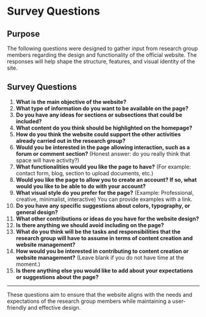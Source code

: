 # Survey Questions

## Purpose
The following questions were designed to gather input from research group members regarding the design and functionality of the official website. The responses will help shape the structure, features, and visual identity of the site.

## Survey Questions

1. **What is the main objective of the website?**
2. **What type of information do you want to be available on the page?**
3. **Do you have any ideas for sections or subsections that could be included?**
4. **What content do you think should be highlighted on the homepage?**
5. **How do you think the website could support the other activities already carried out in the research group?**
6. **Would you be interested in the page allowing interaction, such as a forum or comment section?** (Honest answer: do you really think that space will have activity?)
7. **What functionalities would you like the page to have?** (For example: contact form, blog, section to upload documents, etc.)
8. **Would you like the page to allow you to create an account? If so, what would you like to be able to do with your account?**
9. **What visual style do you prefer for the page?** (Example: Professional, creative, minimalist, interactive) You can provide examples with a link.
10. **Do you have any specific suggestions about colors, typography, or general design?**
11. **What other contributions or ideas do you have for the website design?**
12. **Is there anything we should avoid including on the page?**
13. **What do you think will be the tasks and responsibilities that the research group will have to assume in terms of content creation and website management?**
14. **How would you be interested in contributing to content creation or website management?** (Leave blank if you do not have time at the moment.)
15. **Is there anything else you would like to add about your expectations or suggestions about the page?**

---
These questions aim to ensure that the website aligns with the needs and expectations of the research group members while maintaining a user-friendly and effective design.

